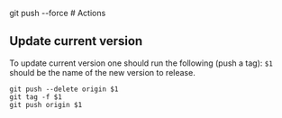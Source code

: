 git push --force # Actions

## Update current version

To update current version one should run the following (push a tag):
`$1` should be the name of the new version to release.
```
git push --delete origin $1
git tag -f $1
git push origin $1
```